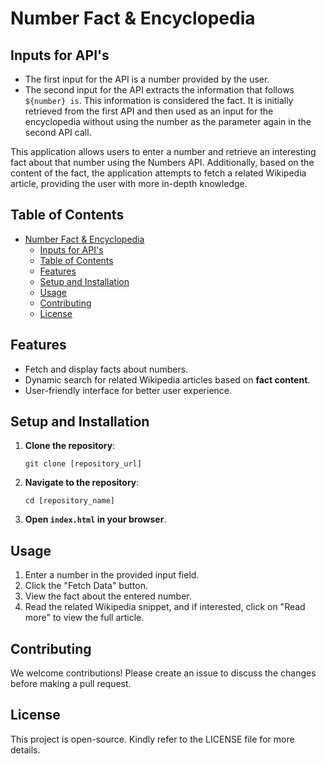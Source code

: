 # Number Fact & Encyclopedia

## Inputs for API's

- The first input for the API is a number provided by the user.
- The second input for the API extracts the information that follows `${number} is`. This information is considered the fact. It is initially retrieved from the first API and then used as an input for the encyclopedia without using the number as the parameter again in the second API call.

This application allows users to enter a number and retrieve an interesting fact about that number using the Numbers API. Additionally, based on the content of the fact, the application attempts to fetch a related Wikipedia article, providing the user with more in-depth knowledge.

## Table of Contents

- [Number Fact \& Encyclopedia](#number-fact--encyclopedia)
  - [Inputs for API's](#inputs-for-apis)
  - [Table of Contents](#table-of-contents)
  - [Features](#features)
  - [Setup and Installation](#setup-and-installation)
  - [Usage](#usage)
  - [Contributing](#contributing)
  - [License](#license)

## Features

- Fetch and display facts about numbers.
- Dynamic search for related Wikipedia articles based on **fact content**.
- User-friendly interface for better user experience.

## Setup and Installation

1. **Clone the repository**:

   ```
   git clone [repository_url]
   ```

2. **Navigate to the repository**:

   ```
   cd [repository_name]
   ```

3. **Open `index.html` in your browser**.

## Usage

1. Enter a number in the provided input field.
2. Click the "Fetch Data" button.
3. View the fact about the entered number.
4. Read the related Wikipedia snippet, and if interested, click on "Read more" to view the full article.

## Contributing

We welcome contributions! Please create an issue to discuss the changes before making a pull request.

## License

This project is open-source. Kindly refer to the LICENSE file for more details.
